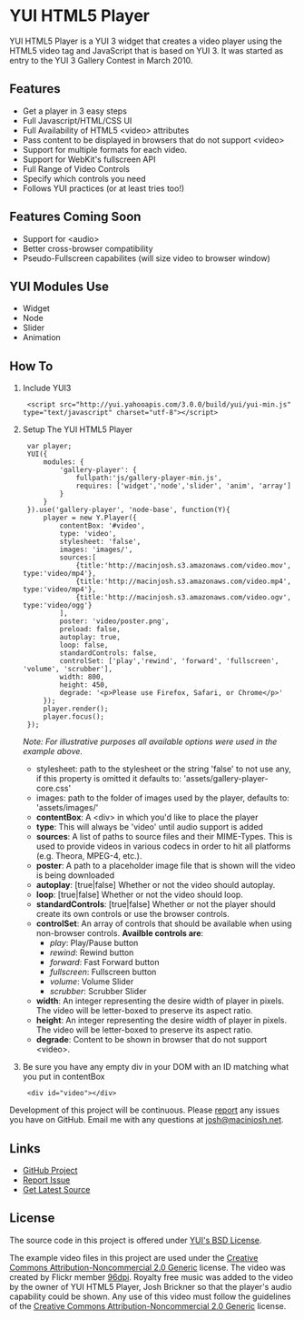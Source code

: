 YUI HTML5 Player
================

YUI HTML5 Player is a YUI 3 widget that creates a video player using the HTML5 video tag and JavaScript that is based on YUI 3. It was started as entry to the YUI 3 Gallery Contest in March 2010.

Features
--------

- Get a player in 3 easy steps
- Full Javascript/HTML/CSS UI
- Full Availability of HTML5 &lt;video&gt; attributes 
- Pass content to be displayed in browsers that do not support &lt;video&gt;
- Support for multiple formats for each video.
- Support for WebKit's fullscreen API
- Full Range of Video Controls
- Specify which controls you need
- Follows YUI practices (or at least tries too!)

Features Coming Soon
--------------------

- Support for &lt;audio&gt;
- Better cross-browser compatibility
- Pseudo-Fullscreen capabilites (will size video to browser window)

YUI Modules Use
---------------

- Widget
- Node
- Slider
- Animation

How To
------

1. Include YUI3
	
		<script src="http://yui.yahooapis.com/3.0.0/build/yui/yui-min.js" type="text/javascript" charset="utf-8"></script>

2. Setup The YUI HTML5 Player

		var player;
		YUI({
			modules: {
				'gallery-player': {
					fullpath:'js/gallery-player-min.js',
					requires: ['widget','node','slider', 'anim', 'array']
				}
			}
		}).use('gallery-player', 'node-base', function(Y){
			player = new Y.Player({
				contentBox: '#video',
				type: 'video',
				stylesheet: 'false',
				images: 'images/',
				sources:[
					{title:'http://macinjosh.s3.amazonaws.com/video.mov', type:'video/mp4'},
					{title:'http://macinjosh.s3.amazonaws.com/video.mp4', type:'video/mp4'},
					{title:'http://macinjosh.s3.amazonaws.com/video.ogv', type:'video/ogg'}
				],
				poster: 'video/poster.png',
				preload: false,
				autoplay: true,
				loop: false,
				standardControls: false,
				controlSet: ['play','rewind', 'forward', 'fullscreen', 'volume', 'scrubber'],
				width: 800,
				height: 450,
				degrade: '<p>Please use Firefox, Safari, or Chrome</p>'
			});
			player.render();
			player.focus();
		});

	_Note: For illustrative purposes all available options were used in the example above._
	
	- stylesheet: path to the stylesheet or the string 'false' to not use any, if this property is omitted it defaults to: 'assets/gallery-player-core.css'
	- images: path to the folder of images used by the player, defaults to: 'assets/images/'
	- __contentBox__: A &lt;div&gt; in which you'd like to place the player
	- __type__: This will always be 'video' until audio support is added
	- __sources__: A list of paths to source files and their MIME-Types. This is used to provide videos in various codecs in order to hit all platforms (e.g. Theora, MPEG-4, etc.).
	- __poster__: A path to a placeholder image file that is shown will the video is being downloaded
	- __autoplay__: [true|false] Whether or not the video should autoplay.
	- __loop__: [true|false] Whether or not the video should loop.
	- __standardControls__: [true|false] Whether or not the player should create its own controls or use the browser controls.
	- __controlSet__: An array of controls that should be available when using non-browser controls. __Availble controls are__:
		- _play_: Play/Pause button
		- _rewind_: Rewind button 
		- _forward_: Fast Forward button
		- _fullscreen_: Fullscreen button
		- _volume_: Volume Slider
		- _scrubber_: Scrubber Slider
	- __width__: An integer representing the desire width of player in pixels. The video will be letter-boxed to preserve its aspect ratio.
	- __height__: An integer representing the desire width of player in pixels. The video will be letter-boxed to preserve its aspect ratio.
	- __degrade__: Content to be shown in browser that do not support &lt;video&gt;.
3. Be sure you have any empty div in your DOM with an ID matching what you put in contentBox

		<div id="video"></div>

Development of this project will be continuous. Please [report](http://github.com/macinjosh/YUI-HTML5-Player/issues) any issues you have on GitHub. Email me with any questions at [josh@macinjosh.net](mailto:josh@macinjosh.net).

Links
-----

- [GitHub Project](http://github.com/macinjosh/YUI-HTML5-Player)
- [Report Issue](http://github.com/macinjosh/YUI-HTML5-Player/issues)
- [Get Latest Source](http://github.com/macinjosh/YUI-HTML5-Player.git)

License
-------

The source code in this project is offered under [YUI's BSD License](http://developer.yahoo.com/yui/license.html).


The example video files in this project are used under the [Creative Commons Attribution-Noncommercial 2.0 Generic](http://creativecommons.org/licenses/by-nc/2.0/) license. The video was created by Flickr member [96dpi](http://www.flickr.com/photos/96dpi/). Royalty free music was added to the video by the owner of YUI HTML5 Player, Josh Brickner so that the player's audio capability could be shown. Any use of this video must follow the guidelines of the [Creative Commons Attribution-Noncommercial 2.0 Generic](http://creativecommons.org/licenses/by-nc/2.0/) license.